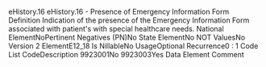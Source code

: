 

eHistory.16
eHistory.16 - Presence of Emergency Information Form
Definition
Indication of the presence of the Emergency Information Form associated with patient's with special
healthcare needs.
National ElementNoPertinent Negatives (PN)No
State ElementNo
NOT ValuesNo
Version 2 ElementE12_18
Is NillableNo
UsageOptional
Recurrence0 : 1
Code List
CodeDescription
9923001No
9923003Yes
Data Element Comment